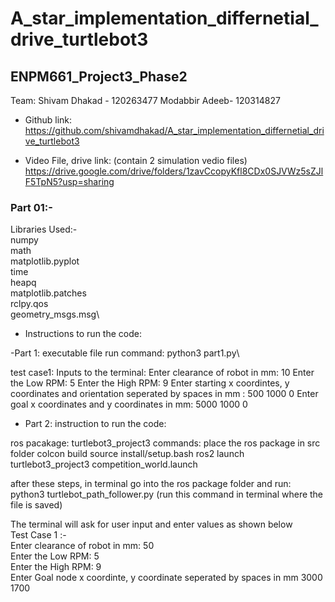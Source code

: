 # A_star_implementation_differnetial_drive_turtlebot3

## ENPM661_Project3_Phase2

Team:
Shivam Dhakad - 120263477
Modabbir Adeeb- 120314827

- Github link:
  https://github.com/shivamdhakad/A_star_implementation_differnetial_drive_turtlebot3

- Video File, drive link: (contain 2 simulation vedio files)
  https://drive.google.com/drive/folders/1zavCcopyKfl8CDx0SJVWz5sZJlF5TpN5?usp=sharing

### Part 01:-
Libraries Used:-\
numpy\
math\
matplotlib.pyplot\
time\
heapq\
matplotlib.patches\
rclpy.qos\
geometry_msgs.msg\


- Instructions to run the code:

-Part 1:
executable file run command: python3 part1.py\

test case1:
Inputs to the terminal:
Enter clearance of robot in mm: 10
Enter the Low RPM: 5
Enter the High RPM: 9
Enter starting x coordintes, y coordinates and orientation seperated by spaces in mm : 500 1000 0
Enter goal x coordinates and y coordinates in mm: 5000 1000 0

- Part 2:
instruction to run the code:

ros pacakage: turtlebot3_project3
commands:
place the ros package in src folder
colcon build 
source install/setup.bash 
ros2 launch turtlebot3_project3 competition_world.launch

after these steps, in terminal go into the ros package folder 
and run: python3 turtlebot_path_follower.py    (run this command in terminal where the file is saved)


The terminal will ask for user input and enter values as shown below  \
Test Case 1 :- \
Enter clearance of robot in mm: 50\
Enter the Low RPM: 5\
Enter the High RPM: 9\
Enter Goal node x coordinte, y coordinate seperated by spaces in mm 3000 1700



      

    

